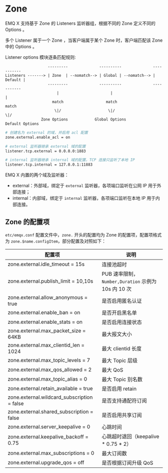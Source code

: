 # Zone

EMQ X 支持基于 Zone 的 Listeners 监听器组，根据不同的 Zone 定义不同的 Options 。

多个 Listener 属于一个 Zone ，当客户端属于某个 Zone 时，客户端匹配该 Zone 中的 Options 。

Listener options 模块逐条匹配规则:

```
                   ---------              ----------              -----------
Listeners -------> | Zone  | --nomatch--> | Global | --nomatch--> | Default |
                   ---------              ----------              -----------
                       |                       |                       |
                     match                   match                   match
                      \|/                     \|/                     \|/
                Zone Options            Global Options           Default Options
```



```bash
# 创建名为 external 的域，并启用 acl 配置
zone.external.enable_acl = on

# external 监听器继承 external 域的配置
listener.tcp.external = 0.0.0.0:1883

# internal 监听器继承 internal 域的配置，TCP 连接只监听了本地 IP
listener.tcp.internal = 127.0.0.1:11883
```



EMQ X 内置的两个域及监听器：

- external：外部域，绑定于 `external` 监听器，各项端口监听在公网 IP 用于外部连接；
- internal：内部域，绑定于 `internal` 监听器，各项端口监听在本地 IP 用于内部连接。



## Zone 的配置项

`etc/emqx.conf` 配置文件中，`zone.` 开头的配置均为 Zone 的配置项，配置项格式为 `zone.$name.configItem`，部分配置及对照如下： 

| 配置项                                      | 说明                                                |
| ------------------------------------------- | --------------------------------------------------- |
| zone.external.idle_timeout = 15s            | 连接池超时                                          |
| zone.external.publish_limit = 10,10s        | PUB 速率限制，`Number,Duration` 示例为 10s 内 10 次 |
| zone.external.allow_anonymous = true        | 是否启用匿名认证                                    |
| zone.external.enable_ban = on               | 是否开启黑名单                                      |
| zone.external.enable_stats = on             | 是否启用连接状态                                    |
| zone.external.max_packet_size = 64KB        | 最大报文大小                                        |
| zone.external.max_clientid_len = 1024       | 最大 clientid 长度                                  |
| zone.external.max_topic_levels = 7          | 最大 Topic 层级                                     |
| zone.external.max_qos_allowed = 2           | 最大 QoS                                            |
| zone.external.max_topic_alias = 0           | 最大 Topic 别名数                                   |
| zone.external.retain_available = true       | 是否启用 retain                                     |
| zone.external.wildcard_subscription = false | 是否支持通配符订阅                                  |
| zone.external.shared_subscription = false   | 是否启用共享订阅                                    |
| zone.external.server_keepalive = 0          | 心跳时间                                            |
| zone.external.keepalive_backoff = 0.75      | 心跳超时退回（keepalive * 0.75 * 2）                |
| zone.external.max_subscriptions = 0         | 最大订阅数                                          |
| zone.external.upgrade_qos = off             | 是否根据订阅升级 QoS                                |



